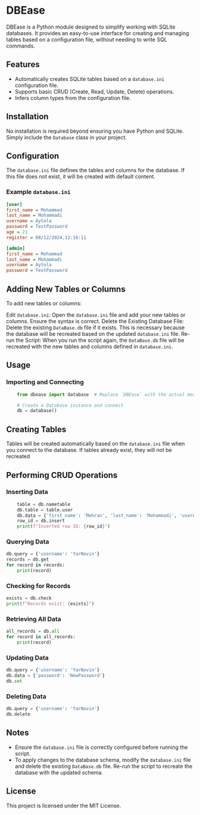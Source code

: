 # DBEase

DBEase is a Python module designed to simplify working with SQLite databases. It provides an easy-to-use interface for creating and managing tables based on a configuration file, without needing to write SQL commands.

## Features

- Automatically creates SQLite tables based on a `database.ini` configuration file.
- Supports basic CRUD (Create, Read, Update, Delete) operations.
- Infers column types from the configuration file.

## Installation

No installation is required beyond ensuring you have Python and SQLite. Simply include the `Database` class in your project.

## Configuration

The `database.ini` file defines the tables and columns for the database. If this file does not exist, it will be created with default content.

### Example `database.ini`

```ini
[user]
first_name = Mohammad
last_name = Mohammadi
username = Aytola
password = TestPassword
age = 21
register = 08/12/2024,12:16:11

[admin]
first_name = Mohammad
last_name = Mohammadi
username = Aytola
password = TestPassword
```
## Adding New Tables or Columns
To add new tables or columns:

Edit `database.ini`: Open the `database.ini` file and add your new tables or columns. Ensure the syntax is correct.
Delete the Existing Database File: Delete the existing `DataBase.db` file if it exists. This is necessary because the database will be recreated based on the updated `database.ini` file.
Re-run the Script: When you run the script again, the `DataBase.db` file will be recreated with the new tables and columns defined in `database.ini`.

## Usage

### Importing and Connecting

```python
    from dbease import database  # Replace `DBEase` with the actual module name

    # Create a Database instance and connect
    db = database()
```

## Creating Tables

Tables will be created automatically based on the `database.ini` file when you connect to the database. If tables already exist, they will not be recreated

## Performing CRUD Operations

### Inserting Data

```python
    table = db.nametable
    db.table = table.user
    db.data = {'first_name': 'Mehran', 'last_name': 'Mohammadi', 'username': 'YarNovin', 'password': 'Testpassword', 'age': 29, 'register': '08/12/2024,12:16:11'}
    row_id = db.insert
    print(f"Inserted row ID: {row_id}")
```

### Querying Data

```python
db.query = {'username': 'YarNovin'}
records = db.get
for record in records:
    print(record)
```

### Checking for Records

```python
exists = db.check
print(f"Records exist: {exists}")
```

### Retrieving All Data

```python
all_records = db.all
for record in all_records:
    print(record)
```

### Updating Data

```python
db.query = {'username': 'YarNovin'}
db.data = {'password': 'NewPassword'}
db.set
```
 
### Deleting Data

```python
db.query = {'username': 'YarNovin'}
db.delete
```

## Notes

- Ensure the `database.ini` file is correctly configured before running the script.
- To apply changes to the database schema, modify the `database.ini` file and delete the existing `DataBase.db` file. Re-run the script to recreate the database with the updated schema.

## License

This project is licensed under the MIT License.
